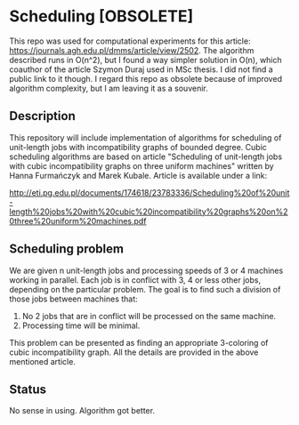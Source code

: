 # Scheduling [OBSOLETE]

This repo was used for computational experiments for this article: https://journals.agh.edu.pl/dmms/article/view/2502. The algorithm described runs in O(n^2), but I found a way simpler solution in O(n), which coauthor of the article Szymon Duraj used in MSc thesis. I did not find a public link to it though. I regard this repo as obsolete because of improved algorithm complexity, but I am leaving it as a souvenir.

## Description
This repository will include implementation of algorithms for scheduling of unit-length jobs with incompatibility graphs of bounded degree.
Cubic scheduling algorithms are based on article "Scheduling of unit-length jobs with cubic incompatibility graphs on three uniform machines" written by Hanna Furmańczyk and Marek Kubale. Article is available under a link:

http://eti.pg.edu.pl/documents/174618/23783336/Scheduling%20of%20unit-length%20jobs%20with%20cubic%20incompatibility%20graphs%20on%20three%20uniform%20machines.pdf

## Scheduling problem
We are given n unit-length jobs and processing speeds of 3 or 4 machines working in parallel. Each job is in conflict with 3, 4 or less other jobs, depending on the particular problem. The goal is to find such a division of those jobs between machines that:
  1. No 2 jobs that are in conflict will be processed on the same machine.
  2. Processing time will be minimal.

This problem can be presented as finding an appropriate 3-coloring of cubic incompatibility graph. All the details are provided in the above mentioned article.

## Status
No sense in using. Algorithm got better.
